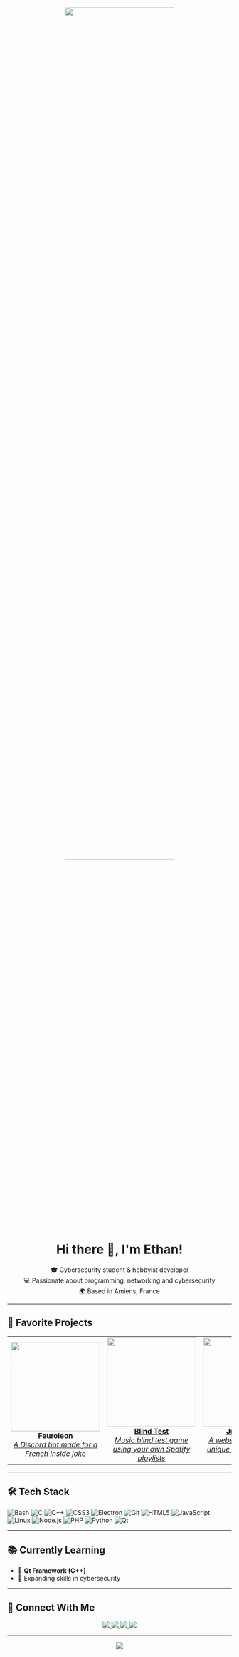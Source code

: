 <div align="center">
  <img src="https://img.itch.zone/aW1nLzIxOTc1NDE1LnBuZw==/original/P0GUS8.png" style="width:70%;" />
</div>

<h1 align="center">Hi there 👋, I'm Ethan!</h1>

<p align="center">
  🎓 Cybersecurity student & hobbyist developer <br/>
  💻 Passionate about programming, networking and cybersecurity <br/>
  🌍 Based in Amiens, France
</p>

---

## 🚀 Favorite Projects

<div align="center">
  <table cellspacing="20">
    <tr>
      <td align="center">
        <a href="https://github.com/minethandev/Feuroleon" target="_blank">
          <img src="https://i.imgur.com/ZS55OES.png" width="200px"/><br/>
          <strong>Feuroleon</strong><br/>
          <em>A Discord bot made for a French inside joke</em>
        </a>
      </td>
      <td align="center">
        <a href="https://minethandev.github.io/indochine_song_finder/" target="_blank">
          <img src="https://blindtest.japonneige.fr/assets/img/blindtest.png" width="200px"/><br/>
          <strong>Blind Test</strong><br/>
          <em>Music blind test game using your own Spotify playlists</em>
        </a>
      </td>
      <td align="center">
        <a href="https://minethandev.github.io/just-monika/" target="_blank">
          <img src="https://i.imgur.com/yIeysXG.png" width="200px"/><br/>
          <strong>Just Monika</strong><br/>
          <em>A website inspired by a unique moment in DDLC Act 2</em>
        </a>
      </td>
    </tr>
  </table>
</div>

---

## 🛠️ Tech Stack

![Bash](https://img.shields.io/badge/-Bash-4EAA25?style=flat-square&logo=gnu-bash&logoColor=white)
![C](https://img.shields.io/badge/-C-00599C?style=flat-square&logo=c&logoColor=white)
![C++](https://img.shields.io/badge/-C++-00599C?style=flat-square&logo=c%2B%2B&logoColor=white)
![CSS3](https://img.shields.io/badge/-CSS3-1572B6?style=flat-square&logo=css3&logoColor=white)
![Electron](https://img.shields.io/badge/-Electron-47848F?style=flat-square&logo=electron&logoColor=white)
![Git](https://img.shields.io/badge/-Git-F05032?style=flat-square&logo=git&logoColor=white)
![HTML5](https://img.shields.io/badge/-HTML5-E34F26?style=flat-square&logo=html5&logoColor=white)
![JavaScript](https://img.shields.io/badge/-JavaScript-F7DF1E?style=flat-square&logo=javascript&logoColor=black)
![Linux](https://img.shields.io/badge/-Linux-FCC624?style=flat-square&logo=linux&logoColor=black)
![Node.js](https://img.shields.io/badge/-Node.js-339933?style=flat-square&logo=node.js&logoColor=white)
![PHP](https://img.shields.io/badge/-PHP-777BB4?style=flat-square&logo=php&logoColor=white)
![Python](https://img.shields.io/badge/-Python-3776AB?style=flat-square&logo=python&logoColor=white)
![Qt](https://img.shields.io/badge/-Qt-41CD52?style=flat-square&logo=qt&logoColor=white)

---

## 📚 Currently Learning

- 🧠 **Qt Framework (C++)**
- 🔐 Expanding skills in cybersecurity

---

## 🤝 Connect With Me

<p align="center">
  <a href="https://github.com/MinethanDev" target="_blank">
    <img src="https://img.shields.io/badge/github-%2324292e.svg?&style=for-the-badge&logo=github&logoColor=white" />
  </a>
  <a href="https://twitter.com/minethan_" target="_blank">
    <img src="https://img.shields.io/badge/twitter-%2300acee.svg?&style=for-the-badge&logo=twitter&logoColor=white" />
  </a>
  <a href="https://instagram.com/minethangele" target="_blank">
    <img src="https://img.shields.io/badge/instagram-%23E1306C.svg?&style=for-the-badge&logo=instagram&logoColor=white" />
  </a>
  <a href="https://www.youtube.com/channel/UCUbgIpa-ofiYbsOqUue202w" target="_blank">
    <img src="https://img.shields.io/badge/youtube-%23EE4831.svg?&style=for-the-badge&logo=youtube&logoColor=white" />
  </a>
</p>

---

<p align="center">
  <img src="https://komarev.com/ghpvc/?username=MinethanDev&style=flat-square" />
</p>
